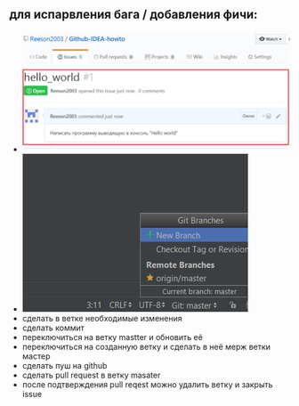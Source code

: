 для испарвления бага / добавления фичи:
---
- ![создать issue на github](https://github.com/Reeson2003/Github-IDEA-howto/blob/hello_world/imgs/1.jpg)
- ![сделать ветку от master с названием issue](https://github.com/Reeson2003/Github-IDEA-howto/blob/hello_world/imgs/2.jpg)
[](https://github.com/Reeson2003/Github-IDEA-howto/blob/hello_world/imgs/3.jpg)
- сделать в ветке необходимые изменения
- сделать коммит
- переключиться на ветку mastter и обновить её
- переключиться на созданную ветку и сделать в неё мерж ветки мастер
- сделать пуш на github
- сделать pull request в ветку masater
- после подтверждения pull reqest можно удалить ветку и закрыть issue

